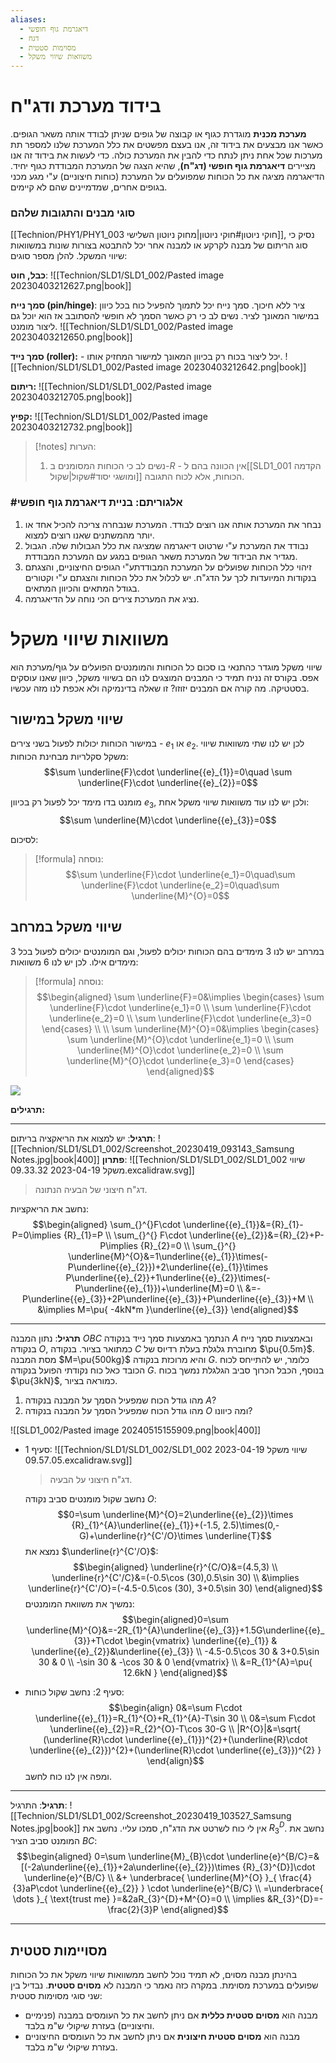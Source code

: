 ```yaml
---
aliases:
  - דיאגרמת גוף חופשי
  - דגח
  - מסוימות סטטית
  - משוואות שיווי משקל
---
```

# בידוד מערכת ודג"ח

**מערכת מכנית** מוגדרת כגוף או קבוצה של גופים שניתן לבודד אותה משאר הגופים. כאשר אנו מבצעים את בידוד זה, אנו בעצם מפשטים את כלל המערכת שלנו למספר תת מערכות שכל אחת ניתן לנתח כדי להבין את המערכת כולה.
כדי לעשות את בידוד זה אנו מציירים **דיאגרמת גוף חופשי (דג"ח)**, שהיא הצגה של המערכת המבודדת כגוף יחיד. הדיאגרמה מציגה את כל הכוחות שמפועלים על המערכת (כוחות חיצוניים) ע"י מגע מכני בגופים אחרים, שמדמיינים שהם לא קיימים.


### סוגי מבנים והתגובות שלהם
[[Technion/PHY1/PHY1_003 חוקי ניוטון#חוקי ניוטון|מחוק ניוטון השלישי]], נסיק כי סוג הריתום של מבנה לקרקע או למבנה אחר יכל להתבטא בצורות שונות במשוואות שיווי המשקל. להלן מספר סוגים:

**כבל, חוט**:
![[Technion/SLD1/SLD1_002/Pasted image 20230403212627.png|book]]

**סמך נייח (pin/hinge)**: ציר ללא חיכוך. סמך נייח יכל לתמוך להפעיל כוח בכל כיוון במישור המאונך לציר. נשים לב כי רק כאשר הסמך לא חופשי להסתובב אז הוא יוכל גם ליצור מומנט.
![[Technion/SLD1/SLD1_002/Pasted image 20230403212650.png|book]]

**סמך נייד (roller):** - יכל ליצור בכוח רק בכיוון המאונך למישור המחזיק אותו.
![[Technion/SLD1/SLD1_002/Pasted image 20230403212642.png|book]]

**ריתום:**
![[Technion/SLD1/SLD1_002/Pasted image 20230403212705.png|book]]

**קפיץ:**
![[Technion/SLD1/SLD1_002/Pasted image 20230403212732.png|book]]

>[!notes] הערות:
>1. נשים לב כי הכוחות המסומנים ב-$R$ - אין הכוונה בהם ל[[SLD1_001 הקדמה ומושגי יסוד#שקול|שקול]] הכוחות, אלא לכוח התגובה.

### #אלגוריתם: בניית דיאגרמת גוף חופשי
1. נבחר את המערכת אותה אנו רוצים לבודד. המערכת שנבחרה צריכה להכיל אחד או יותר מהמשתנים שאנו רוצים למצוא.
2. נבודד את המערכת ע"י שרטוט דיאגרמה שמציגה את כלל הגבולות שלה. הגבול מגדיר את הבידוד של המערכת משאר הגופים במגע עם המערכת המבודדת.
3. זיהוי כלל הכוחות שפועלים על המערכת המבודדתע"י הגופים החיצוניים, והצגתם בנקודות המיועדות לכך על הדג"ח. יש לכלול את כלל הכוחות והצגתם ע"י וקטורים בגודל המתאים והכיוון המתאים.
4. נציג את המערכת צירים הכי נוחה על הדיאגרמה.

# משוואות שיווי משקל
שיווי משקל מוגדר כהתנאי בו סכום כל הכוחות והמומנטים הפועלים על גוף/מערכת הוא אפס. בקורס זה נניח תמיד כי המבנים המוצגים לנו הם בשיווי משקל, כיוון שאנו עוסקים בסטטיקה. מה קורה אם המבנים יזוזו? זו שאלה בדינמיקה ולא אכפת לנו מזה עכשיו.
## שיווי משקל במישור

במישור הכוחות יכולות לפעול בשני צירים - ${e}_{1}$ או ${e}_{2}$. לכן יש לנו שתי משוואות שיווי משקל סקלריות מבחינת הכוחות:
$$\sum \underline{F}\cdot \underline{{e}_{1}}=0\quad \sum \underline{F}\cdot \underline{{e}_{2}}=0$$

מומנט בדו מימד יכל לפעול רק בכיוון ${e}_{3}$, ולכן יש לנו עוד משוואות שיווי משקל אחת:
$$\sum \underline{M}\cdot \underline{{e}_{3}}=0$$

לסיכום:
>[!formula] נוסחה:
>$$\sum \underline{F}\cdot \underline{e_1}=0\quad\sum \underline{F}\cdot \underline{e_2}=0\quad\sum \underline{M}^{O}=0$$

## שיווי משקל במרחב
במרחב יש לנו 3 מימדים בהם הכוחות יכולים לפעול, וגם המומנטים יכולים לפעול בכל 3 מימדים אילו. לכן יש לנו 6 משוואות:
>[!formula] נוסחה:
>$$\begin{aligned}
\sum \underline{F}=0&\implies \begin{cases}
\sum \underline{F}\cdot \underline{e_1}=0 \\
\sum \underline{F}\cdot \underline{e_2}=0 \\
\sum \underline{F}\cdot \underline{e_3}=0
\end{cases} \\ \\
\sum \underline{M}^{O}=0&\implies \begin{cases}
\sum \underline{M}^{O}\cdot \underline{e_1}=0 \\
\sum \underline{M}^{O}\cdot \underline{e_2}=0 \\
\sum \underline{M}^{O}\cdot \underline{e_3}=0
\end{cases}
\end{aligned}$$

![](https://www.youtube.com/watch?v=M2w3NZzPwOM)


**תרגילים:**


---
**תרגיל**:
יש למצוא את הריאקציה בריתום:
![[Technion/SLD1/SLD1_002/Screenshot_20230419_093143_Samsung Notes.jpg|book|400]]
**פתרון**:
![[Technion/SLD1/SLD1_002/SLD1_002 שיווי משקל 2023-04-19 09.33.32.excalidraw.svg]]
>דג"ח חיצוני של הבעיה הנתונה.


נחשב את הריאקציות:
$$\begin{aligned}
\sum_{}^{}F\cdot \underline{{e}_{1}}&={R}_{1}-P=0\implies {R}_{1}=P \\
\sum_{}^{} F\cdot \underline{{e}_{2}}&={R}_{2}+P-P\implies {R}_{2}=0 \\
\sum_{}^{} \underline{M}^{O}&=1\underline{{e}_{1}}\times(-P\underline{{e}_{2}})+2\underline{{e}_{1}}\times P\underline{{e}_{2}}+1\underline{{e}_{2}}\times(-P\underline{{e}_{1}})+\underline{M}=0 \\
&=-P\underline{{e}_{3}}+2P\underline{{e}_{3}}+P\underline{{e}_{3}}+M \\
&\implies M=\pu{ -4kN*m }\underline{{e}_{3}}
\end{aligned}$$

---
**תרגיל**:
נתון המבנה $OBC$ הנתמך באמצעות סמך נייד בנקודה $A$ ובאמצעות סמך נייח בנקודה $O$, כמתואר בציור. בנקודה $C$ מחוברת גלגלת בעלת רדיוס של $\pu{0.5m}$. מסת המבנה $M=\pu{500kg}$ והיא מרוכזת בנקודה $G$. כלומר, יש להתייחס לכוח הכובד כאל כוח נקודתי הפועל בנקודה $G$. בנוסף, הכבל הכרוך סביב הגלגלת נמשך בכוח $\pu{3kN}$, כמוראה בציור.

1. מהו גודל הכוח שמפעיל הסמך על המבנה בנקודה $A$?
2. מהו גודל הכוח שמפעיל הסמך על המבנה בנקודה $O$ ומה כיוונו?


![[SLD1_002/Pasted image 20240515155909.png|book|400]]
- סעיף 1:
	![[Technion/SLD1/SLD1_002/SLD1_002 שיווי משקל 2023-04-19 09.57.05.excalidraw.svg]]
	>דג"ח חיצוני על הבעיה.
	
	נחשב שקול מומנטים סביב נקודה $O$:
	$$0=\sum \underline{M}^{O}=2\underline{{e}_{2}}\times {R}_{1}^{A}\underline{{e}_{1}}+(-1.5, 2.5)\times(0,-G)+\underline{r}^{C'/O}\times \underline{T}$$
	נמצא את $\underline{r}^{C'/O}$:
	$$\begin{aligned}
		\underline{r}^{C/O}&=(4.5,3) \\
		\underline{r}^{C'/C}&=(-0.5\cos (30),0.5\sin 30) \\
		&\implies \underline{r}^{C'/O}=(-4.5-0.5\cos (30), 3+0.5\sin 30)
		\end{aligned}$$
	נמשיך את משוואת המומנטים:
	$$\begin{aligned}0=\sum \underline{M}^{O}&=-2R_{1}^{A}\underline{{e}_{3}}+1.5G\underline{{e}_{3}}+T\cdot \begin{vmatrix}
		\underline{{e}_{1}} & \underline{{e}_{2}}&\underline{{e}_{3}} \\
		-4.5-0.5\cos 30 & 3+0.5\sin 30 & 0 \\
		-\sin 30 & -\cos 30 & 0
		\end{vmatrix} \\
		&=R_{1}^{A}=\pu{ 12.6kN }
		\end{aligned}$$
- סעיף 2:
	נחשב שקול כוחות:
	$$\begin{align}
		0&=\sum F\cdot \underline{{e}_{1}}=R_{1}^{O}+R_{1}^{A}-T\sin 30 \\
		0&=\sum F\cdot \underline{{e}_{2}}=R_{2}^{O}-T\cos 30-G \\
		|R^{O}|&=\sqrt{ (\underline{R}\cdot \underline{{e}_{1}})^{2}+(\underline{R}\cdot \underline{{e}_{2}})^{2}+(\underline{R}\cdot \underline{{e}_{3}})^{2} }
		\end{align}$$
	ומפה אין לנו כוח לחשב.


---
**תרגיל**:
התרגיל:
![[Technion/SLD1/SLD1_002/Screenshot_20230419_103527_Samsung Notes.jpg|book]]
אין לי כוח לשרטט את הדג"ח, סמכו עליי. נחשב את $R_{3}^{D}$.
נחשב את המומנט סביב הציר $BC$:
$$\begin{aligned}
0=\sum \underline{M}_{B}\cdot \underline{e}^{B/C}=&[(-2a\underline{{e}_{1}}+2a\underline{{e}_{2}})\times {R}_{3}^{D}]\cdot \underline{e}^{B/C} \\
 &+ \underbrace{ \underline{M}^{O} }_{ \frac{4}{3}aP\cdot \underline{{e}_{2}} } \cdot \underline{e}^{B/C} \\
=\underbrace{ \dots }_{ \text{trust me} }=&2aR_{3}^{D}+M^{O}=0 \\
\implies &R_{3}^{D}=-\frac{2}{3}P
\end{aligned}$$

---

## מסויימות סטטית
בהינתן מבנה מסוים, לא תמיד נוכל לחשב ממשוואות שיווי משקל את כל הכוחות שפועלים במערכת מסוימת. במקרה כזה נאמר כי המבנה לא **מסוים סטטית**. נבדיל בין שני סוגי מסוימות סטטית:

- מבנה הוא **מסוים סטטית כללית** אם ניתן לחשב את כל העומסים במבנה (פנימיים וחיצוניים) בעזרת שיקולי ש"מ בלבד.
- מבנה הוא **מסוים סטטית חיצונית** אם ניתן לחשב את כל העומסים החיצוניים בעזרת שיקולי ש"מ בלבד.
